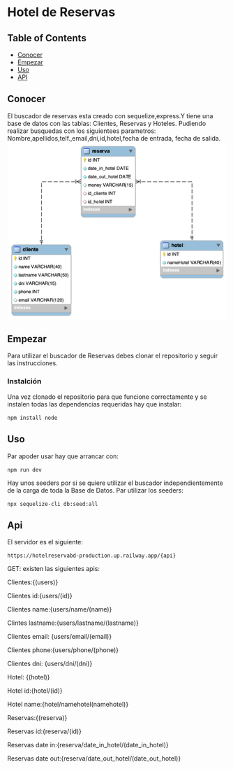 # Hotel de Reservas

## Table of Contents

- [Conocer](#about)
- [Empezar](#getting_started)
- [Uso](#usage)
- [API](#api)

## Conocer <a name = "about"></a>

El buscador de reservas esta creado con sequelize,express.Y tiene una base de datos con las tablas: Clientes, Reservas y Hoteles.
Pudiendo realizar busquedas  con los siguientees parametros:
Nombre,apellidos,telf.,email,dni,id,hotel,fecha de entrada, fecha de salida.
![Screenshot](img/esquemaHoteldeReservas.png)


##  Empezar <a name = "getting_started"></a>

Para utilizar el buscador de Reservas debes clonar el repositorio y seguir las instrucciones.



### Instalción

Una vez clonado el repositorio para que funcione correctamente y se instalen todas las dependencias requeridas hay que instalar:

```
npm install node
```


## Uso <a name = "usage"></a>

Par apoder usar hay que arrancar con:

```
npm run dev
```
Hay unos seeders por si se quiere utilizar el buscador independientemente de la carga de toda la Base de Datos.
Par utilizar los seeders:

```
npx sequelize-cli db:seed:all
```

## Api <a name = "api"></a>

El servidor es el siguiente:

```
https://hotelreservabd-production.up.railway.app/{api}
```

 GET:
 existen las siguientes apis:

 Clientes:{(users)}

 Clientes id:{users/(id)}

 Clientes name:{users/name/(name)}

 Clintes lastname:{users/lastname/(lastname)}

 Clientes email: {users/email/(email)}

 Clientes phone:{users/phone/(phone)}

 Clientes dni: {users/dni/(dni)}

 Hotel: {(hotel)}

 Hotel id:{hotel/(id)}

 Hotel name:{hotel/namehotel(namehotel)}

 Reservas:{(reserva)}

 Reservas id:{reserva/(id)}

 Reservas date in:{reserva/date_in_hotel/(date_in_hotel)}

 Reservas date out:{reserva/date_out_hotel/(date_out_hotel)}





